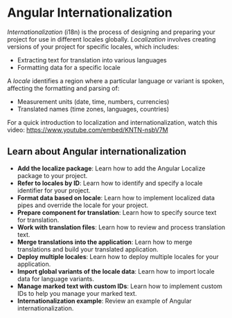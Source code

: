 # Angular Internationalization

*Internationalization* (i18n) is the process of designing and preparing your project for use in different locales globally. *Localization* involves creating versions of your project for specific locales, which includes:

- Extracting text for translation into various languages
- Formatting data for a specific locale

A *locale* identifies a region where a particular language or variant is spoken, affecting the formatting and parsing of:

- Measurement units (date, time, numbers, currencies)
- Translated names (time zones, languages, countries)

For a quick introduction to localization and internationalization, watch this video: https://www.youtube.com/embed/KNTN-nsbV7M

## Learn about Angular internationalization

- **Add the localize package**: Learn how to add the Angular Localize package to your project.
- **Refer to locales by ID**: Learn how to identify and specify a locale identifier for your project.
- **Format data based on locale**: Learn how to implement localized data pipes and override the locale for your project.
- **Prepare component for translation**: Learn how to specify source text for translation.
- **Work with translation files**: Learn how to review and process translation text.
- **Merge translations into the application**: Learn how to merge translations and build your translated application.
- **Deploy multiple locales**: Learn how to deploy multiple locales for your application.
- **Import global variants of the locale data**: Learn how to import locale data for language variants.
- **Manage marked text with custom IDs**: Learn how to implement custom IDs to help you manage your marked text.
- **Internationalization example**: Review an example of Angular internationalization.